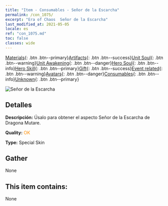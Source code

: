 ```yaml
---
title: "Item - Consumables - Señor de la Escarcha"
permalink: /con_1075/
excerpt: "Era of Chaos  Señor de la Escarcha"
last_modified_at: 2021-05-05
locale: es
ref: "con_1075.md"
toc: false
classes: wide
---
```

 [Materials](/ItemsES/){: .btn .btn--primary}[Artifacts](/ItemsES/Artifacts/){: .btn .btn--success}[Unit Soul](/ItemsES/UnitSoul/){: .btn .btn--warning}[Unit Awakening](/ItemsES/UnitAwakening/){: .btn .btn--danger}[Hero Soul](/ItemsES/HeroSoul/){: .btn .btn--info}[Hero Skill](/ItemsES/HeroSkill/){: .btn .btn--primary}[Gift](/ItemsES/Gift/){: .btn .btn--success}[Event related](/ItemsES/Events/){: .btn .btn--warning}[Avatars](/ItemsES/Avatars/){: .btn .btn--danger}[Consumables](/ItemsES/Consumables/){: .btn .btn--info}[Unknown](/ItemsES/Unknown/){: .btn .btn--primary}

 ![Señor de la Escarcha](/images/h/h_MutareDrake7.jpg)

## Detalles
 **Descripción:** Úsalo para obtener el aspecto Señor de la Escarcha de Dragona Mutare.

 **Quality:** <span style="color: #FF8C00">OK</span>

 **Type:** Special Skin

## Gather

  None

## This item contains:

  None

